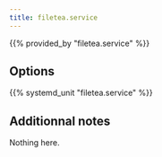 ```yaml
---
title: filetea.service
---
```


{{% provided_by "filetea.service" %}}

## Options

{{% systemd_unit "filetea.service" %}}

## Additionnal notes

Nothing here.